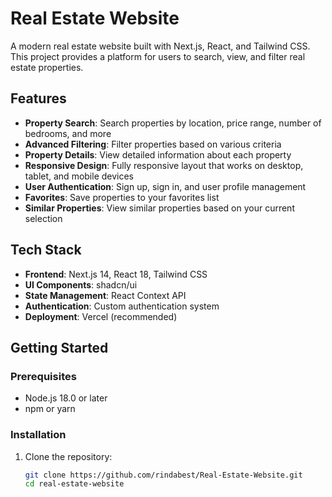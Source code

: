 # Real Estate Website

A modern real estate website built with Next.js, React, and Tailwind CSS. This project provides a platform for users to search, view, and filter real estate properties.


## Features

- **Property Search**: Search properties by location, price range, number of bedrooms, and more
- **Advanced Filtering**: Filter properties based on various criteria
- **Property Details**: View detailed information about each property
- **Responsive Design**: Fully responsive layout that works on desktop, tablet, and mobile devices
- **User Authentication**: Sign up, sign in, and user profile management
- **Favorites**: Save properties to your favorites list
- **Similar Properties**: View similar properties based on your current selection

## Tech Stack

- **Frontend**: Next.js 14, React 18, Tailwind CSS
- **UI Components**: shadcn/ui
- **State Management**: React Context API
- **Authentication**: Custom authentication system
- **Deployment**: Vercel (recommended)

## Getting Started

### Prerequisites

- Node.js 18.0 or later
- npm or yarn

### Installation

1. Clone the repository:
   ```bash
   git clone https://github.com/rindabest/Real-Estate-Website.git
   cd real-estate-website
